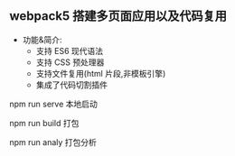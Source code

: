 ## webpack5 搭建多页面应用以及代码复用

- 功能&简介:
  - 支持 ES6 现代语法
  - 支持 CSS 预处理器
  - 支持文件复用(html 片段,非模板引擎)
  - 集成了代码切割插件

npm run serve 本地启动

npm run build 打包

npm run analy 打包分析
